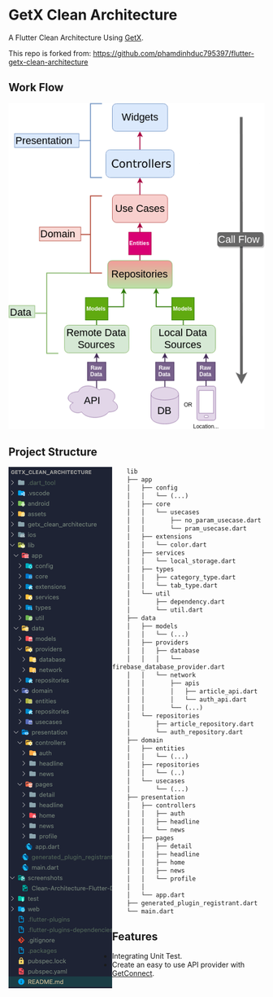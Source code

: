 # GetX Clean Architecture

A Flutter Clean Architecture Using [GetX](https://github.com/jonataslaw/getx).

This repo is forked from: https://github.com/phamdinhduc795397/flutter-getx-clean-architecture

## Work Flow

![alt text](screenshots/Clean-Architecture-Flutter-Diagram.png?raw=true)

## Project Structure

<img align="left" src="screenshots/folder_structure.png"></img>

```
    lib
    ├── app
    │   ├── config
    │   │   └── (...)
    │   ├── core
    │   │   └── usecases
    │   │       ├── no_param_usecase.dart
    │   │       └── pram_usecase.dart
    │   ├── extensions
    │   │   └── color.dart
    │   ├── services
    │   │   └── local_storage.dart
    │   ├── types
    │   │   ├── category_type.dart
    │   │   └── tab_type.dart
    │   └── util
    │       ├── dependency.dart
    │       └── util.dart
    ├── data
    │   ├── models
    │   │   └── (...)
    │   ├── providers
    │   │   ├── database
    │   │   │   └── firebase_database_provider.dart
    │   │   └── network
    │   │       ├── apis
    │   │       │   ├── article_api.dart
    │   │       │   └── auth_api.dart
    │   │       └── (...)
    │   └── repositories
    │       ├── article_repository.dart
    │       └── auth_repository.dart
    ├── domain
    │   ├── entities
    │   │   └── (...)
    │   ├── repositories
    │   │   └── (..)
    │   └── usecases
    │       └── (...)
    ├── presentation
    │   ├── controllers
    │   │   ├── auth
    │   │   ├── headline
    │   │   └── news
    │   ├── pages
    │   │   ├── detail
    │   │   ├── headline
    │   │   ├── home
    │   │   ├── news
    │   │   └── profile
    │   │
    │   └── app.dart
    ├── generated_plugin_registrant.dart
    └── main.dart
```

## Features

- Integrating Unit Test.
- Create an easy to use API provider with [GetConnect](https://github.com/jonataslaw/getx#getconnect).
